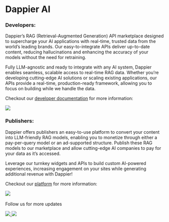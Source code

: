 # Dappier AI

### Developers:
Dappier’s RAG (Retrieval-Augmented Generation) API marketplace designed to supercharge your AI applications with real-time, trusted data from the world’s leading brands. Our easy-to-integrate APIs deliver up-to-date content, reducing hallucinations and enhancing the accuracy of your models without the need for retraining.

Fully LLM-agnostic and ready to integrate with any AI system, Dappier enables seamless, scalable access to real-time RAG data. Whether you’re developing cutting-edge AI solutions or scaling existing applications, our APIs provide a real-time, production-ready framework, allowing you to focus on building while we handle the data.

Checkout our [developer documentation](https://docs.dappier.com) for more information:


 <a
    href="https://docs.dappier.com/">
        <img src="https://dappier-prod-pull.b-cdn.net/dappier_logo.png" />
  </a>

### Publishers:

Dappier offers publishers an easy-to-use platform to convert your content into LLM-friendly RAG models, enabling you to monetize through either a pay-per-query model or an ad-supported structure. Publish these RAG models to our marketplace and allow cutting-edge AI companies to pay for your data as it’s accessed.

Leverage our turnkey widgets and APIs to build custom AI-powered experiences, increasing engagement on your sites while generating additional revenue with Dappier!

Checkout our [platform](https://platform.dappier.com) for more information:


​<a
    href="https://platform.dappier.com/">
        <img src="https://dappier-prod-pull.b-cdn.net/dappier_logo.png" />
  </a>


Follow us for more updates

<div>
    <a
    href="https://x.com/dappierai">
        <img src="https://img.shields.io/badge/X/Twitter-000000?style=for-the-badge&logo=x&logoColor=white" />
    </a>
    <a href="https://www.linkedin.com/company/dappier/">
        <img src="https://img.shields.io/badge/LinkedIn-0077B5?style=for-the-badge&logo=linkedin&logoColor=white" />
    </a>
</div>
